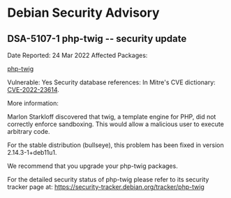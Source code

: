 
Debian Security Advisory
========================


DSA-5107-1 php-twig -- security update
--------------------------------------



Date Reported:
24 Mar 2022
Affected Packages:

[php-twig](https://packages.debian.org/src:php-twig)

Vulnerable:
Yes
Security database references:
In Mitre's CVE dictionary: [CVE-2022-23614](https://security-tracker.debian.org/tracker/CVE-2022-23614).  

More information:

Marlon Starkloff discovered that twig, a template engine for PHP, did
not correctly enforce sandboxing. This would allow a malicious user to
execute arbitrary code.


For the stable distribution (bullseye), this problem has been fixed in
version 2.14.3-1+deb11u1.


We recommend that you upgrade your php-twig packages.


For the detailed security status of php-twig please refer to
its security tracker page at:
<https://security-tracker.debian.org/tracker/php-twig>





